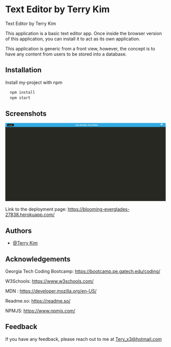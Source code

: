 
# Text Editor by Terry Kim
Text Editor by Terry Kim

This application is a basic text editor app. Once inside the browser version of this application, you can install it to act as its own application.

This application is generic from a front view, however, the concept is to have any content from users to be stored into a database.




## Installation

Install my-project with npm

```bash
  npm install 
  npm start
```
    
## Screenshots

![App Screenshot](./screenshot.JPG)

Link to the deployment page: https://blooming-everglades-27838.herokuapp.com/

## Authors

- [@Terry Kim](https://www.github.com/TeryKing)


## Acknowledgements

Georgia Tech Coding Bootcamp: https://bootcamp.pe.gatech.edu/coding/

W3Schools: https://www.w3schools.com/

MDN : https://developer.mozilla.org/en-US/

Readme.so: https://readme.so/

NPMJS: https://www.npmjs.com/
## Feedback

If you have any feedback, please reach out to me at Tery_x3@hotmail.com

